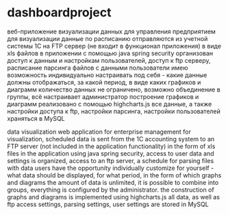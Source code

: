 # dashboardproject
веб-приложение визуализации данных для управления предприятием
для визуализации данные по расписанию отправляются из учетной системы 1С на FTP сервер (не входит в функционал приложения) в виде xls файлов
в приложении с помощью java spring security организован доступ к данным и настройкам пользователей, доступ к ftp серверу, расписание парсинга файлов с данными
пользователи имею возможность индивидуально настраивать под себя - какие данные должны отображаться, за какой период, в виде каких графиков и диаграмм
количество данных не ограничено, возможно объединение в группы, всё настраивает администратор
построение графиков и диаграмм реализовано с помощью highcharts.js
все данные, а также настройки доступа к ftp, настройки парсинга, настройки пользователей храняться в MySQL

data visualization web application for enterprise management 
for visualization, scheduled data is sent from the 1C accounting system to an FTP server (not included in the application functionality) in the form of xls files 
in the application using java spring security, access to user data and settings is organized, access to an ftp server, a schedule for parsing files with data
users have the opportunity individually customize for yourself - what data should be displayed, for what period, in the form of which graphs and diagrams 
the amount of data is unlimited, it is possible to combine into groups, everything is configured by the administrator. 
the construction of graphs and diagrams is implemented using highcharts.js
all data, as well as ftp access settings, parsing settings, user settings are stored in MySQL
